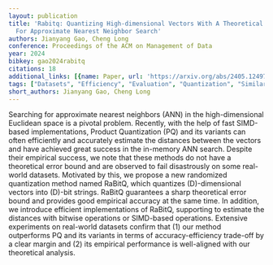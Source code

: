 ```yaml
---
layout: publication
title: 'Rabitq: Quantizing High-dimensional Vectors With A Theoretical Error Bound
  For Approximate Nearest Neighbor Search'
authors: Jianyang Gao, Cheng Long
conference: Proceedings of the ACM on Management of Data
year: 2024
bibkey: gao2024rabitq
citations: 18
additional_links: [{name: Paper, url: 'https://arxiv.org/abs/2405.12497'}]
tags: ["Datasets", "Efficiency", "Evaluation", "Quantization", "Similarity Search"]
short_authors: Jianyang Gao, Cheng Long
---
```

Searching for approximate nearest neighbors (ANN) in the high-dimensional
Euclidean space is a pivotal problem. Recently, with the help of fast
SIMD-based implementations, Product Quantization (PQ) and its variants can
often efficiently and accurately estimate the distances between the vectors and
have achieved great success in the in-memory ANN search. Despite their
empirical success, we note that these methods do not have a theoretical error
bound and are observed to fail disastrously on some real-world datasets.
Motivated by this, we propose a new randomized quantization method named
RaBitQ, which quantizes \(D\)-dimensional vectors into \(D\)-bit strings. RaBitQ
guarantees a sharp theoretical error bound and provides good empirical accuracy
at the same time. In addition, we introduce efficient implementations of
RaBitQ, supporting to estimate the distances with bitwise operations or
SIMD-based operations. Extensive experiments on real-world datasets confirm
that (1) our method outperforms PQ and its variants in terms of
accuracy-efficiency trade-off by a clear margin and (2) its empirical
performance is well-aligned with our theoretical analysis.